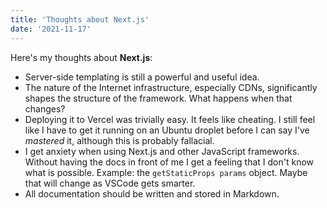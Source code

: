 ```yaml
---
title: 'Thoughts about Next.js'
date: '2021-11-17'
---
```


Here's my thoughts about **Next.js**:

 - Server-side templating is still a powerful and useful idea. 
 - The nature of the Internet infrastructure, especially CDNs, significantly shapes the structure of the framework. What happens when that changes?
 - Deploying it to Vercel was trivially easy. It feels like cheating. I still feel like I have to get it running on an Ubuntu droplet before I can say I've *mastered* it, although this is probably fallacial.
 - I get anxiety when using Next.js and other JavaScript frameworks. Without having the docs in front of me I get a feeling that I don't know what is possible. Example: the `getStaticProps params` object. Maybe that will change as VSCode gets smarter.
 - All documentation should be written and stored in Markdown. 
